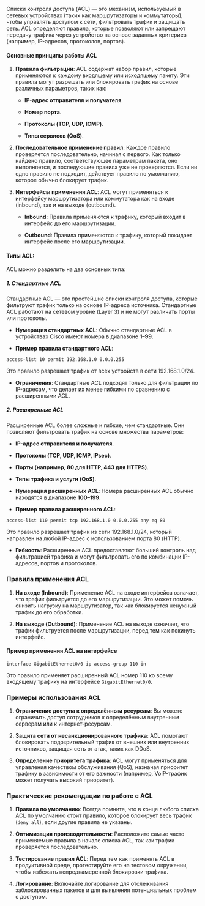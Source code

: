 Списки контроля доступа (ACL) — это механизм, используемый в сетевых устройствах (таких как маршрутизаторы и коммутаторы), чтобы управлять доступом к сети, фильтровать трафик и защищать сеть. ACL определяют правила, которые позволяют или запрещают передачу трафика через устройство на основе заданных критериев (например, IP-адресов, протоколов, портов).

#### Основные принципы работы ACL

1. **Правила фильтрации**: ACL содержат набор правил, которые применяются к каждому входящему или исходящему пакету. Эти правила могут разрешать или блокировать трафик на основе различных параметров, таких как:
    
    - **IP-адрес отправителя и получателя**.
    
    - **Номер порта**.
    
    - **Протоколы (TCP, UDP, ICMP)**.
    
    - **Типы сервисов (QoS)**.

2. **Последовательное применение правил**: Каждое правило проверяется последовательно, начиная с первого. Как только найдено правило, соответствующее параметрам пакета, оно выполняется, и последующие правила уже не проверяются. Если ни одно правило не подходит, действует правило по умолчанию, которое обычно блокирует трафик.

3. **Интерфейсы применения ACL**: ACL могут применяться к интерфейсу маршрутизатора или коммутатора как на входе (inbound), так и на выходе (outbound).
    
    - **Inbound**: Правила применяются к трафику, который входит в интерфейс до его маршрутизации.
    
    - **Outbound**: Правила применяются к трафику, который покидает интерфейс после его маршрутизации.

#### Типы ACL:

ACL можно разделить на два основных типа:

##### 1. Стандартные ACL

Стандартные ACL — это простейшие списки контроля доступа, которые фильтруют трафик только на основе IP-адреса источника. Стандартные ACL работают на сетевом уровне (Layer 3) и не могут различать порты или протоколы.

- **Нумерация стандартных ACL**: Обычно стандартные ACL в устройствах Cisco имеют номера в диапазоне **1–99**.
    
- **Пример правила стандартного ACL**:

```Cisco
access-list 10 permit 192.168.1.0 0.0.0.255
```

Это правило разрешает трафик от всех устройств в сети 192.168.1.0/24.

- **Ограничения**: Стандартные ACL подходят только для фильтрации по IP-адресам, что делает их менее гибкими по сравнению с расширенными ACL.

##### 2. Расширенные ACL

Расширенные ACL более сложные и гибкие, чем стандартные. Они позволяют фильтровать трафик на основе множества параметров:

- **IP-адрес отправителя и получателя**.
    
- **Протоколы (TCP, UDP, ICMP, IPsec)**.
    
- **Порты (например, 80 для HTTP, 443 для HTTPS)**.
    
- **Типы трафика и услуги (QoS)**.
    
- **Нумерация расширенных ACL**: Номера расширенных ACL обычно находятся в диапазоне **100–199**.
    
- **Пример правила расширенного ACL**:
    
```Cisco
access-list 110 permit tcp 192.168.1.0 0.0.0.255 any eq 80
```
    
Это правило разрешает трафик из сети 192.168.1.0/24, который направлен на любой IP-адрес с использованием порта 80 (HTTP).
    
- **Гибкость**: Расширенные ACL предоставляют больший контроль над фильтрацией трафика и могут фильтровать его по комбинации IP-адресов, портов и протоколов.

### Правила применения ACL

1. **На входе (Inbound)**: Применение ACL на входе интерфейса означает, что трафик фильтруется до его маршрутизации. Это может помочь снизить нагрузку на маршрутизатор, так как блокируется ненужный трафик до его обработки.
    
2. **На выходе (Outbound)**: Применение ACL на выходе означает, что трафик фильтруется после маршрутизации, перед тем как покинуть интерфейс.

#### Пример применения ACL на интерфейсе

```Cisco
interface GigabitEthernet0/0 ip access-group 110 in
```

Это правило применяет расширенный ACL номер 110 ко всему входящему трафику на интерфейсе `GigabitEthernet0/0`.

### Примеры использования ACL

1. **Ограничение доступа к определённым ресурсам**: Вы можете ограничить доступ сотрудников к определённым внутренним серверам или к интернет-ресурсам.
    
2. **Защита сети от несанкционированного трафика**: ACL помогают блокировать подозрительный трафик от внешних или внутренних источников, защищая сеть от атак, таких как DDoS.
    
3. **Определение приоритета трафика**: ACL могут применяться для управления качеством обслуживания (QoS), назначая приоритет трафику в зависимости от его важности (например, VoIP-трафик может получать высокий приоритет).

### Практические рекомендации по работе с ACL

1. **Правила по умолчанию**: Всегда помните, что в конце любого списка ACL по умолчанию стоит правило, которое блокирует весь трафик (`deny all`), если другие правила не указаны.
    
2. **Оптимизация производительности**: Расположите самые часто применяемые правила в начале списка ACL, так как трафик проверяется последовательно.
    
3. **Тестирование правил ACL**: Перед тем как применять ACL в продуктивной среде, протестируйте его на тестовом окружении, чтобы избежать непреднамеренной блокировки трафика.
    
4. **Логирование**: Включайте логирование для отслеживания заблокированных пакетов и для выявления потенциальных проблем с доступом.